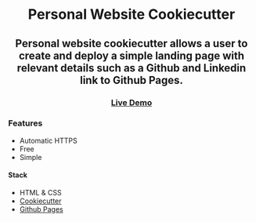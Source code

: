 <div align="center">

# Personal Website Cookiecutter

## Personal website cookiecutter allows a user to create and deploy a simple landing page with relevant details such as a Github and Linkedin link to Github Pages.

### [Live Demo](https://vdoster.com) 

</div>

### Features
- Automatic HTTPS
- Free
- Simple

#### Stack
- HTML & CSS
- [Cookiecutter](https://cookiecutter.readthedocs.io/en/latest/)
- [Github Pages](https://pages.github.com/)

